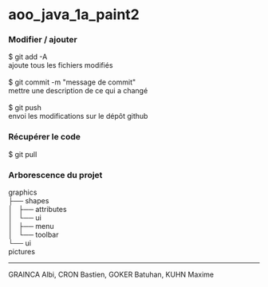 # aoo_java_1a_paint2

### Modifier / ajouter
$ git add -A
<br/>
ajoute tous les fichiers modifiés
<br/>
<br/>
$ git commit -m "message de commit"
<br/>
mettre une description de ce qui a changé
<br/>
<br/>
$ git push
<br/>
envoi les modifications sur le dépôt github

### Récupérer le code
$ git pull 


### Arborescence du projet
graphics<br/>
├── shapes<br/>
│   ├── attributes<br/>
│   └── ui<br/>
│       ├── menu<br/>
│       └── toolbar<br/>
└── ui<br/>
pictures<br/>

---
GRAINCA Albi, CRON Bastien, GOKER Batuhan, KUHN Maxime
